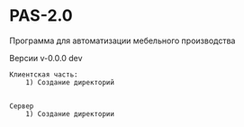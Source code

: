 # PAS-2.0

Программа для автоматизации мебельного производства

Версии v-0.0.0 dev

    Клиентская часть:
        1) Создание директорий


    Сервер
        1) Создание директории